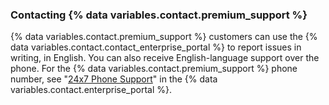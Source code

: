 
### Contacting {% data variables.contact.premium_support %}

{% data variables.contact.premium_support %} customers can use the {% data variables.contact.contact_enterprise_portal %} to report issues in writing, in English. You can also receive English-language support over the phone. For the {% data variables.contact.premium_support %} phone number, see "[24x7 Phone Support](https://enterprise.githubsupport.com/hc/en-us/articles/360029707371-24x7-Phone-Support)" in the {% data variables.contact.enterprise_portal %}.
